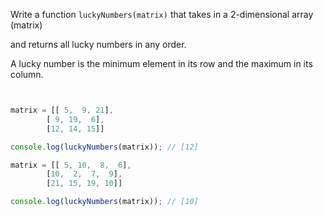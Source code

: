 Write a function `luckyNumbers(matrix)` that takes in a 2-dimensional array (matrix) 

and returns all lucky numbers in any order. 

A lucky number is the minimum element in its row and the maximum in its column.

```js


matrix = [[ 5,  9, 21],
        [ 9, 19,  6],
        [12, 14, 15]]

console.log(luckyNumbers(matrix)); // [12]

matrix = [[ 5, 10,  8,  6],
        [10,  2,  7,  9],
        [21, 15, 19, 10]]

console.log(luckyNumbers(matrix)); // [10]
```
